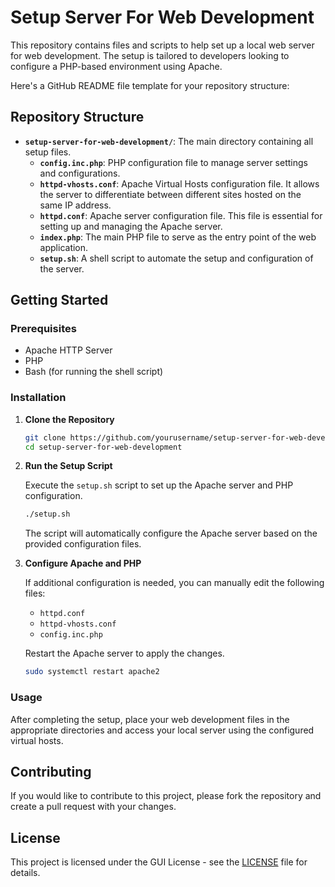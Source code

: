 # Setup Server For Web Development
This repository contains files and scripts to help set up a local web server for web development. The setup is tailored to developers looking to configure a PHP-based environment using Apache.

Here's a GitHub README file template for your repository structure:


## Repository Structure

- **`setup-server-for-web-development/`**: The main directory containing all setup files.
  - **`config.inc.php`**: PHP configuration file to manage server settings and configurations.
  - **`httpd-vhosts.conf`**: Apache Virtual Hosts configuration file. It allows the server to differentiate between different sites hosted on the same IP address.
  - **`httpd.conf`**: Apache server configuration file. This file is essential for setting up and managing the Apache server.
  - **`index.php`**: The main PHP file to serve as the entry point of the web application.
  - **`setup.sh`**: A shell script to automate the setup and configuration of the server.

## Getting Started

### Prerequisites

- Apache HTTP Server
- PHP
- Bash (for running the shell script)

### Installation

1. **Clone the Repository**

   ```bash
   git clone https://github.com/yourusername/setup-server-for-web-development.git
   cd setup-server-for-web-development
   ```

2. **Run the Setup Script**

   Execute the `setup.sh` script to set up the Apache server and PHP configuration.

   ```bash
   ./setup.sh
   ```

   The script will automatically configure the Apache server based on the provided configuration files.

3. **Configure Apache and PHP**

   If additional configuration is needed, you can manually edit the following files:

   - `httpd.conf`
   - `httpd-vhosts.conf`
   - `config.inc.php`

   Restart the Apache server to apply the changes.

   ```bash
   sudo systemctl restart apache2
   ```

### Usage

After completing the setup, place your web development files in the appropriate directories and access your local server using the configured virtual hosts.

## Contributing

If you would like to contribute to this project, please fork the repository and create a pull request with your changes.

## License

This project is licensed under the GUI License - see the [LICENSE](LICENSE) file for details.

